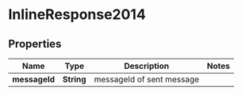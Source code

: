 
# InlineResponse2014

## Properties
Name | Type | Description | Notes
------------ | ------------- | ------------- | -------------
**messageId** | **String** | messageId of sent message | 



